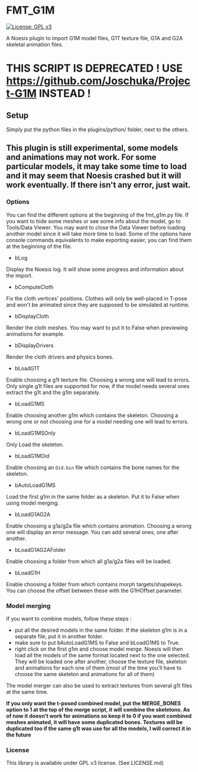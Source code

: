 # FMT_G1M
[![License: GPL v3](https://img.shields.io/badge/License-GPLv3-blue.svg)](https://www.gnu.org/licenses/gpl-3.0)

A Noesis plugin to import G1M model files, G1T texture file, G1A and G2A skeletal animation files. 

# THIS SCRIPT IS DEPRECATED ! USE https://github.com/Joschuka/Project-G1M INSTEAD !

## Setup

Simply put the python files in the plugins/python/ folder, next to the others.

## This plugin is still experimental, some models and animations may not work. For some particular models, it may take some time to load and it may seem that Noesis crashed but it will work eventually. If there isn't any error, just wait.

### Options

You can find the different options at the beginning of the fmt_g1m.py file. If you want to hide some meshes or see some info about the model, go to Tools/Data Viewer. You may want to close the Data Viewer before loading another model since it will take more time to load.
Some of the options have console commands equivalents to make exporting easier, you can find them at the beginning of the file.

* bLog

Display the Noesis log. It will show some progress and information about the import.

* bComputeCloth

Fix the cloth vertices' positions. Clothes will only be well-placed in T-pose and won't be animated since they are supposed to be simulated at runtime.

* bDisplayCloth

Render the cloth meshes. You may want to put it to False when previewing animations for example. 

* bDisplayDrivers

Render the cloth drivers and physics bones.

* bLoadG1T

Enable choosing a g1t texture file. Choosing a wrong one will lead to errors. Only single g1t files are supported for now, if the model needs several ones extract the g1t and the g1m separately.

* bLoadG1MS

Enable choosing another g1m which contains the skeleton. Choosing a wrong one or not choosing one for a model needing one will lead to errors.

* bLoadG1MSOnly

Only Load the skeleton.

* bLoadG1MOid

Enable choosing an `Oid.bin` file which contains the bone names for the skeleton.

* bAutoLoadG1MS

Load the first g1m in the same folder as a skeleton. Put it to False when using model merging.

* bLoadG1AG2A

Enable choosing a g1a/g2a file which contains animation. Choosing a wrong one will display an error message. You can add several ones, one after another.

* bLoadG1AG2AFolder

Enable choosing a folder from which all g1a/g2a files will be loaded.

* bLoadG1H

Enable choosing a folder from which contains morph targets/shapekeys. You can choose the offset between these with the G1HOffset parameter.

### Model merging

If you want to combine models, follow these steps :
* put all the desired models in the same folder. If the skeleton g1m is in a separate file, put it in another folder.
* make sure to put bAutoLoadG1MS to False and bLoadG1MS to True.
* right click on the first g1m and choose model merge. Noesis will then load all the models of the same format located next to the one selected. They will be loaded one after another, choose the texture file, skeleton and animations for each one of them (most of the time you'll have to choose the same skeleton and animations for all of them)

The model merger can also be used to extract textures from several g1t files at the same time.

**If you only want the t-posed combined model, put the MERGE_BONES option to 1 at the top of the merge script, it will combine the skeletons. As of now it doesn't work for animations so keep it to 0 if you want combined meshes animated, it will have some duplicated bones. Textures will be duplicated too if the same g1t was use for all the models, I will correct it in the future**

### License
This library is available under GPL v3 license. (See LICENSE.md)